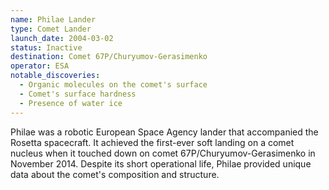 ```yaml
---
name: Philae Lander
type: Comet Lander
launch_date: 2004-03-02
status: Inactive
destination: Comet 67P/Churyumov-Gerasimenko
operator: ESA
notable_discoveries:
  - Organic molecules on the comet's surface
  - Comet's surface hardness
  - Presence of water ice
---
```


Philae was a robotic European Space Agency lander that accompanied the Rosetta spacecraft. It achieved the first-ever soft landing on a comet nucleus when it touched down on comet 67P/Churyumov-Gerasimenko in November 2014. Despite its short operational life, Philae provided unique data about the comet's composition and structure.
